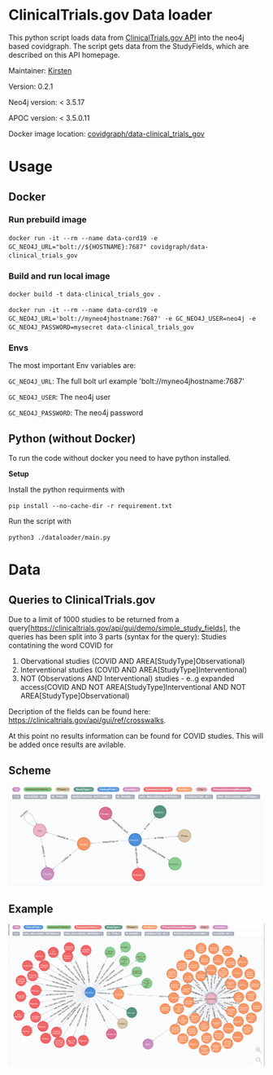 # ClinicalTrials.gov Data loader

This python script loads data from [ClinicalTrials.gov API](https://clinicaltrials.gov/api/gui/home) into the neo4j based covidgraph. The script gets data from the StudyFields, which are described on this API homepage.

Maintainer: [Kirsten](https://github.com/KirstenLangendorf)

Version: 0.2.1

Neo4j version: < 3.5.17

APOC version: < 3.5.0.11

Docker image location: [covidgraph/data-clinical_trials_gov](https://hub.docker.com/repository/docker/covidgraph/data-clinical_trials_gov)

# Usage

## Docker

### Run prebuild  image

`docker run -it --rm --name data-cord19 -e GC_NEO4J_URL="bolt://${HOSTNAME}:7687" covidgraph/data-clinical_trials_gov`
### Build and run local image

`docker build -t data-clinical_trials_gov .`

`docker run -it --rm --name data-cord19 -e GC_NEO4J_URL='bolt://myneo4jhostname:7687' -e GC_NEO4J_USER=neo4j -e GC_NEO4J_PASSWORD=mysecret data-clinical_trials_gov`

### Envs

The most important Env variables are:

`GC_NEO4J_URL`: The full bolt url example 'bolt://myneo4jhostname:7687'

`GC_NEO4J_USER`: The neo4j user

`GC_NEO4J_PASSWORD`: The neo4j password

## Python (without Docker)

To run the code without docker you need to have python installed.

**Setup**

Install the python requirments with

`pip install --no-cache-dir -r requirement.txt`

Run the script with

`python3 ./dataloader/main.py`

# Data

## Queries to ClinicalTrials.gov

Due to a limit of 1000 studies to be returned from a query[https://clinicaltrials.gov/api/gui/demo/simple_study_fields], the queries has been split into 3 parts (syntax for the query):
Studies contatining the word COVID for

1. Obervational studies (COVID AND AREA[StudyType]Observational)
2. Interventional studies (COVID AND AREA[StudyType]Interventional)
3. NOT (Observations AND Interventional) studies - e..g expanded access(COVID AND NOT AREA[StudyType]Interventional AND NOT AREA[StudyType]Observational)

Decription of the fields can be found here: https://clinicaltrials.gov/api/gui/ref/crosswalks.

At this point no results information can be found for COVID studies. This will be added once results are avilable.

## Scheme

<a target="_blank" rel="noopener noreferrer" href="https://github.com/KirstenLangendorf/load_clinical_trials_gov/blob/master/docs/ClinicalTrialsSchema.png"><img src="https://github.com/KirstenLangendorf/load_clinical_trials_gov/blob/master/docs/ClinicalTrialsSchema.png" alt="Datascheme" style="max-width:100%;"></a>

## Example

<a target="_blank" rel="noopener noreferrer" href="https://github.com/KirstenLangendorf/load_clinical_trials_gov/blob/master/docs/ClinicalTrialsExample.png"><img src="https://github.com/KirstenLangendorf/load_clinical_trials_gov/blob/master/docs/ClinicalTrialsExample.png" alt="Datascheme" style="max-width:100%;"></a>
